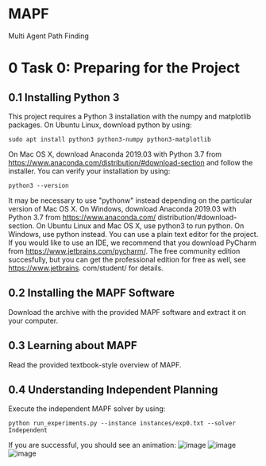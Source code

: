 # MAPF
Multi Agent Path Finding
# 0 Task 0: Preparing for the Project
## 0.1 Installing Python 3
This project requires a Python 3 installation with the numpy and matplotlib packages. On Ubuntu Linux, download python by using:

```sudo apt install python3 python3-numpy python3-matplotlib```

On Mac OS X, download Anaconda 2019.03 with Python 3.7 from https://www.anaconda.com/distribution/#download-section and follow the installer. You can verify your installation by
using:

```python3 --version```

It may be necessary to use "pythonw" instead depending on the particular version of Mac OS X.
On Windows, download Anaconda 2019.03 with Python 3.7 from https://www.anaconda.com/
distribution/#download-section.
On Ubuntu Linux and Mac OS X, use python3 to run python. On Windows, use python instead.
You can use a plain text editor for the project. If you would like to use an IDE, we recommend that
you download PyCharm from https://www.jetbrains.com/pycharm/. The free community edition
succesfully, but you can get the professional edition for free as well, see https://www.jetbrains.
com/student/ for details.

## 0.2 Installing the MAPF Software
Download the archive with the provided MAPF software and extract it on your computer.

## 0.3 Learning about MAPF
Read the provided textbook-style overview of MAPF.

## 0.4 Understanding Independent Planning
Execute the independent MAPF solver by using:

```python run_experiments.py --instance instances/exp0.txt --solver Independent```

If you are successful, you should see an animation:
![image](https://user-images.githubusercontent.com/39423448/178403151-861b618d-bc9f-49fa-91a7-a2e3efeb53a4.png)
![image](https://user-images.githubusercontent.com/39423448/178403166-391badd3-c8b2-4971-97c4-91b62d6a1ad4.png)
![image](https://user-images.githubusercontent.com/39423448/178403175-67626882-bea3-4126-9895-aceb70d29a41.png)

